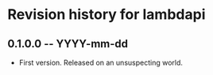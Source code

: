 # Revision history for lambdapi

## 0.1.0.0  -- YYYY-mm-dd

* First version. Released on an unsuspecting world.
